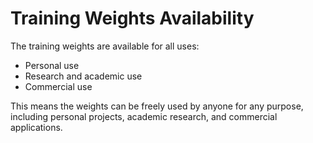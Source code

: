 # Training Weights Availability

The training weights are available for all uses:
- Personal use
- Research and academic use
- Commercial use

This means the weights can be freely used by anyone for any purpose, including personal projects, academic research, and commercial applications. 